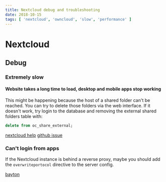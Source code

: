 ```yaml
---
title: Nextcloud debug and troubleshooting
date: 2018-10-15
tags: [ 'nextcloud', 'owncloud', 'slow', 'performance' ]
---
```


# Nextcloud

## Debug

### Extremely slow

#### Website takes a long time to load, desktop and mobile apps stop working

This might be happening because the host of a shared folder can't be reached.
You can try to delete those folders via the web interface. If it doesn't work,
try login to the database and removing the external shared folders table with:

```sql
delete from oc_share_external;
```

[nextcloud help](https://help.nextcloud.com/t/cant-get-my-nextcloud-desktop-client-to-sync-again-after-updating-from-12-0-0-to-12-0-1-login-to-nc-very-slow-after-update/19186/15)
[github issue](https://github.com/nextcloud/server/pull/5753)

### Can't login from apps

If the Nextcloud instance is behind a reverse proxy, maybe you should add the
`overwriteportocol` directive to the server config.

[bayton](https://bayton.org/docs/nextcloud/nexcloud-behind-a-proxy-fixing-mixed-content-warnings-with-ssl/)
